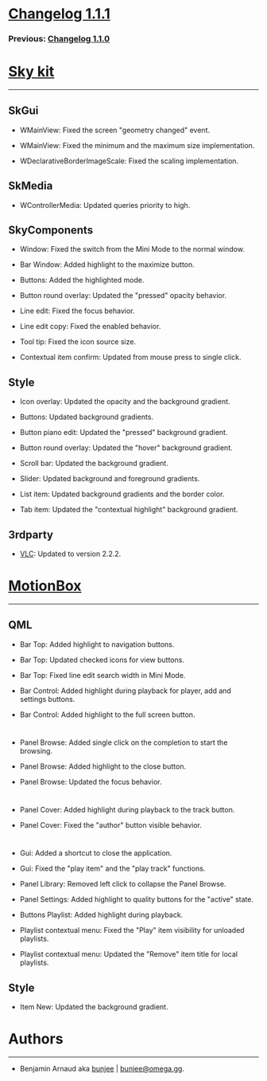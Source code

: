 # [Changelog 1.1.1](http://omega.gg/MotionBox/changes/1.1.1.html)

### Previous: [Changelog 1.1.0](1.1.0.html)

# [Sky kit](http://omega.gg/Sk)
---

## SkGui

- WMainView: Fixed the screen "geometry changed" event.

- WMainView: Fixed the minimum and the maximum size implementation.

- WDeclarativeBorderImageScale: Fixed the scaling implementation.


## SkMedia

- WControllerMedia: Updated queries priority to high.


## SkyComponents

- Window: Fixed the switch from the Mini Mode to the normal window.

- Bar Window: Added highlight to the maximize button.

- Buttons: Added the highlighted mode.

- Button round overlay: Updated the "pressed" opacity behavior.

- Line edit: Fixed the focus behavior.

- Line edit copy: Fixed the enabled behavior.

- Tool tip: Fixed the icon source size.

- Contextual item confirm: Updated from mouse press to single click.


## Style

- Icon overlay: Updated the opacity and the background gradient.

- Buttons: Updated background gradients.

- Button piano edit: Updated the "pressed" background gradient.

- Button round overlay: Updated the "hover" background gradient.

- Scroll bar: Updated the background gradient.

- Slider: Updated background and foreground gradients.

- List item: Updated background gradients and the border color.

- Tab item: Updated the "contextual highlight" background gradient.


## 3rdparty

- [VLC](http://github.com/videolan/vlc): Updated to version 2.2.2.


# [MotionBox](http://omega.gg/MotionBox)
---

## QML

- Bar Top: Added highlight to navigation buttons.

- Bar Top: Updated checked icons for view buttons.

- Bar Top: Fixed line edit search width in Mini Mode.

- Bar Control: Added highlight during playback for player, add and settings buttons.

- Bar Control: Added highlight to the full screen button.

#

- Panel Browse: Added single click on the completion to start the browsing.

- Panel Browse: Added highlight to the close button.

- Panel Browse: Updated the focus behavior.

#

- Panel Cover: Added highlight during playback to the track button.

- Panel Cover: Fixed the "author" button visible behavior.

#

- Gui: Added a shortcut to close the application.

- Gui: Fixed the "play item" and the "play track" functions.

- Panel Library: Removed left click to collapse the Panel Browse.

- Panel Settings: Added highlight to quality buttons for the "active" state.

- Buttons Playlist: Added highlight during playback.

- Playlist contextual menu: Fixed the "Play" item visibility for unloaded playlists.

- Playlist contextual menu: Updated the "Remove" item title for local playlists.


## Style

- Item New: Updated the background gradient.


# Authors
---

- Benjamin Arnaud aka [bunjee](http://bunjee.me) | <bunjee@omega.gg>.
